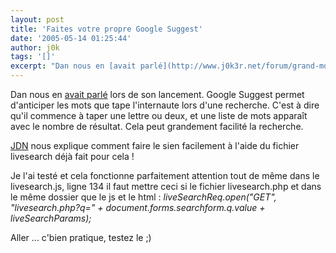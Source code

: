 ```yaml
---
layout: post
title: 'Faites votre propre Google Suggest'
date: '2005-05-14 01:25:44'
author: j0k
tags: '[]'
excerpt: "Dan nous en [avait parlé](http://www.j0k3r.net/forum/grand-moment-sur-j0k3r-n3t-107.htm) lors de son lancement. Google Suggest permet d'anticiper les mots que tape l'internaute lors d'une recherche.     \nC'est à dire qu'il commence à taper une lettre ou deux, et une liste de mots apparaît avec le nombre de résultat. Cela peut grandement facilité la      …"
---
```


Dan nous en [avait parlé](http://www.j0k3r.net/forum/grand-moment-sur-j0k3r-n3t-107.htm) lors de son lancement. Google Suggest permet d'anticiper les mots que tape l'internaute lors d'une recherche.
C'est à dire qu'il commence à taper une lettre ou deux, et une liste de mots apparaît avec le nombre de résultat. Cela peut grandement facilité la recherche.

[JDN](http://developpeur.journaldunet.com/tutoriel/dht/050513-javascript-ajax-xmlhttprequest-recherche1.shtml) nous explique comment faire le sien facilement à l'aide du fichier livesearch déjà fait pour cela !

Je l'ai testé et cela fonctionne parfaitement attention tout de même dans le livesearch.js, ligne 134 il faut mettre ceci si le fichier livesearch.php et dans le même dossier que le js et le html : *liveSearchReq.open("GET", "livesearch.php?q=" + document.forms.searchform.q.value + liveSearchParams);*

Aller ... c'bien pratique, testez le ;)
